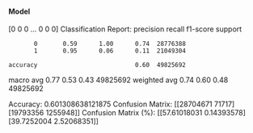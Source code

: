 #### Model
[0 0 0 ... 0 0 0]
Classification Report:
              precision    recall  f1-score   support

           0       0.59      1.00      0.74  28776388
           1       0.95      0.06      0.11  21049304

    accuracy                           0.60  49825692
   macro avg       0.77      0.53      0.43  49825692
weighted avg       0.74      0.60      0.48  49825692

Accuracy: 0.601308638121875
Confusion Matrix:
[[28704671    71717]
 [19793356  1255948]]
Confusion Matrix (%):
[[57.61018031  0.14393578]
 [39.7252004   2.52068351]]
